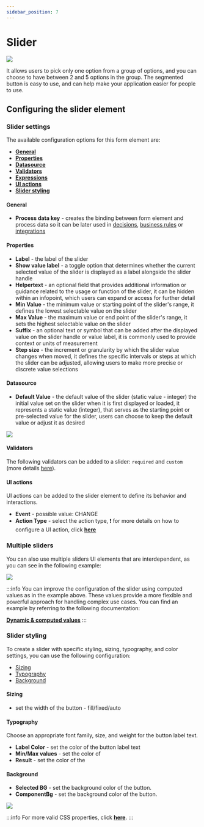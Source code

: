 ```yaml
---
sidebar_position: 7
---
```


# Slider

![](https://s3.eu-west-1.amazonaws.com/docx.flowx.ai/building-blocks/ui-designer/slider.gif)

It allows users to pick only one option from a group of options, and you can choose to have between 2 and 5 options in the group. The segmented button is easy to use, and can help make your application easier for people to use.

## Configuring the slider element

### Slider settings

The available configuration options for this form element are:

- [**General**](#general)
- [**Properties**](#properties)
- [**Datasource**](#datasource)
- [**Validators**](#validators)
- [**Expressions**](#expressions)
- [**UI actions**](#ui-actions)
- [**Slider styling**](#slider-styling)

#### General
   
* **Process data key** - creates the binding between form element and process data so it can be later used in [decisions](../../../node/exclusive-gateway-node.md), [business rules](../../../actions/business-rule-action/business-rule-action.md) or [integrations](../../../node/message-send-received-task-node.md)

#### Properties

* **Label** - the label of the slider
* **Show value label** - a toggle option that determines whether the current selected value of the slider is displayed as a label alongside the slider handle
* **Helpertext** - an optional field that provides additional information or guidance related to the usage or function of the slider, it can be hidden within an infopoint, which users can expand or access for further detail
* **Min Value** - the minimum value or starting point of the slider's range, it defines the lowest selectable value on the slider
* **Max Value** - the maximum value or end point of the slider's range, it sets the highest selectable value on the slider 
* **Suffix** - an optional text or symbol that can be added after the displayed value on the slider handle or value label, it is commonly used to provide context or units of measurement
* **Step size** - the increment or granularity by which the slider value changes when moved, it defines the specific intervals or steps at which the slider can be adjusted, allowing users to make more precise or discrete value selections

#### Datasource

* **Default Value** - the default value of the slider (static value - integer) the initial value set on the slider when it is first displayed or loaded, it represents a static value (integer), that serves as the starting point or pre-selected value for the slider, users can choose to keep the default value or adjust it as desired

![](https://s3.eu-west-1.amazonaws.com/docx.flowx.ai/building-blocks/ui-designer/slider_general.png)

#### Validators

The following validators can be added to a slider: `required` and `custom` (more details [here](../../validators.md)).

#### UI actions

UI actions can be added to the slider element to define its behavior and interactions.

* **Event** - possible value: CHANGE
* **Action Type** - select the action type, ❗️ for more details on how to configure a UI action, click [**here**](../../ui-actions.md)


### Multiple sliders

You can also use multiple sliders UI elements that are interdependent, as you can see in the following example:

![](https://s3.eu-west-1.amazonaws.com/docx.flowx.ai/building-blocks/ui-designer/multiple_sliders.gif)

:::info
You can improve the configuration of the slider using computed values as in the example above. These values provide a more flexible and powerful approach for handling complex use cases. You can find an example by referring to the following documentation:

[**<u>Dynamic & computed values</u>**](../../dynamic-and-computed-values.md#computed-values)
:::



### Slider styling

To create a slider with specific styling, sizing, typography, and color settings, you can use the following configuration:

* [Sizing](#sizing)
* [Typography](#typography)
* [Background](#background)

#### Sizing

* set the width of the button - fill/fixed/auto

#### Typography

Choose an appropriate font family, size, and weight for the button label text.

* **Label Color** - set the color of the button label text
* **Min/Max values** - set the color of 
* **Result** - set the color of the 

#### Background

* **Selected BG** - set the background color of the button.
* **ComponentBg** - set the background color of the button.

![](https://s3.eu-west-1.amazonaws.com/docx.flowx.ai/building-blocks/ui-designer/slider_styling.png)

:::info
For more valid CSS properties, click [**here**](../../#styling).
:::
